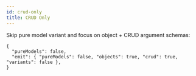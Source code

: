 ```yaml
---
id: crud-only
title: CRUD Only
---
```


Skip pure model variant and focus on object + CRUD argument schemas:

```jsonc
{
  "pureModels": false,
  "emit": { "pureModels": false, "objects": true, "crud": true, "variants": false },
}
```
